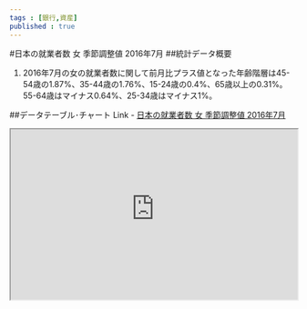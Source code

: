 ```yaml
--- 
tags : [銀行,資産] 
published : true
---
```

#日本の就業者数 女 季節調整値 2016年7月
##統計データ概要
1. 2016年7月の女の就業者数に関して前月比プラス値となった年齢階層は45-54歳の1.87%、35-44歳の1.76%、15-24歳の0.4%、65歳以上の0.31%。55-64歳はマイナス0.64%、25-34歳はマイナス1%。


##データテーブル･チャート
Link - [日本の就業者数 女 季節調整値 2016年7月](
http://knowledgevault.saecanet.com/charts/am-consulting.co.jp-2016-08-30-17-06-08.html
)

<iframe src="
http://knowledgevault.saecanet.com/charts/am-consulting.co.jp-2016-08-30-17-06-08.html
" width="100%" height="300px"></iframe>